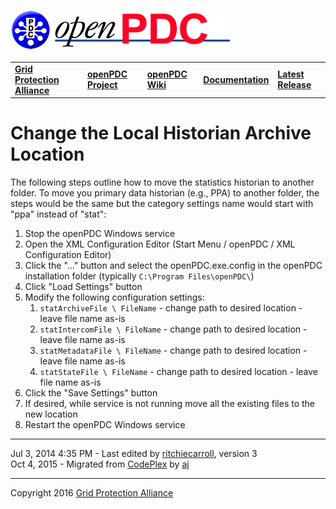 [![The Open Source Phasor Data Concentrator](openPDC_Logo.png)](openPDC_Home.md "The Open Source Phasor Data Concentrator")

|   |   |   |   |   |
|---|---|---|---|---|
| **[Grid Protection Alliance](http://www.gridprotectionalliance.org "Grid Protection Alliance Home Page")** | **[openPDC Project](https://github.com/GridProtectionAlliance/openPDC "openPDC Project on GitHub")** | **[openPDC Wiki](https://github.com/GridProtectionAlliance/openPDC/wiki)** | **[Documentation](https://github.com/GridProtectionAlliance/openPDC/wiki/Documentation)** | **[Latest Release](https://github.com/GridProtectionAlliance/openPDC/releases "openPDC Releases Home Page")** |

# Change the Local Historian Archive Location

The following steps outline how to move the statistics historian to another folder. To move you primary data historian (e.g., PPA) to another folder, the steps would be the same but the category settings name would start with "ppa" instead of "stat":

1. Stop the openPDC Windows service
2. Open the XML Configuration Editor (Start Menu / openPDC / XML Configuration Editor)
2. Click the "..." button and select the openPDC.exe.config in the openPDC installation folder (typically `C:\Program Files\openPDC\`)
3. Click "Load Settings" button 
4. Modify the following configuration settings:
    1. `statArchiveFile \ FileName` - change path to desired location - leave file name as-is
    2. `statIntercomFile \ FileName` - change path to desired location - leave file name as-is
    3. `statMetadataFile \ FileName` - change path to desired location - leave file name as-is
    4. `statStateFile \ FileName` - change path to desired location - leave file name as-is
5. Click the "Save Settings" button
6. If desired, while service is not running move all the existing files to the new location
7. Restart the openPDC Windows service

---

Jul 3, 2014 4:35 PM - Last edited by [ritchiecarroll](https://github.com/ritchiecarroll), version 3  
Oct 4, 2015 - Migrated from [CodePlex](https://openpdc.codeplex.com/wikipage?title=Move%20Local%20Historian%20to%20Another%20Folder) by [aj](https://github.com/ajstadlin)

---

Copyright 2016 [Grid Protection Alliance](http://www.gridprotectionalliance.org)